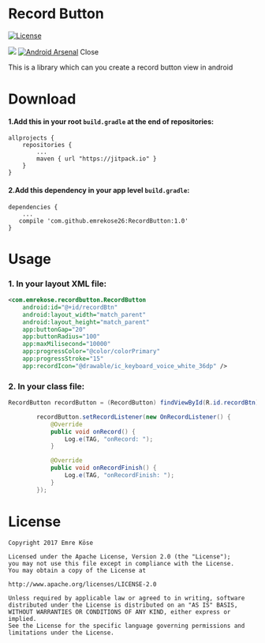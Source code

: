 # Record Button
[![License](https://img.shields.io/badge/license-Apache%202.0-blue.svg)]()

![](https://raw.githubusercontent.com/emrekose26/RecordButton/master/art/recordbutton.gif)
[![Android Arsenal](https://img.shields.io/badge/Android%20Arsenal-RecordButton-brightgreen.svg?style=flat)](https://android-arsenal.com/details/1/6351)
Close


 This is a library which can you create a record button view in android


# Download
#### 1.Add this in your root `build.gradle` at the end of repositories:
    allprojects {
        repositories {
            ...
            maven { url "https://jitpack.io" }
        }
    }
  
#### 2.Add this dependency in your app level `build.gradle`:
    dependencies {
        ...
       compile 'com.github.emrekose26:RecordButton:1.0'
    }


# Usage
### 1. In your layout XML file:
```xml
<com.emrekose.recordbutton.RecordButton
    android:id="@+id/recordBtn"
    android:layout_width="match_parent"
    android:layout_height="match_parent"
    app:buttonGap="20"
    app:buttonRadius="100"
    app:maxMilisecond="10000"
    app:progressColor="@color/colorPrimary"
    app:progressStroke="15"
    app:recordIcon="@drawable/ic_keyboard_voice_white_36dp" />
```
  
### 2. In your class file:

```java
RecordButton recordButton = (RecordButton) findViewById(R.id.recordBtn);

        recordButton.setRecordListener(new OnRecordListener() {
            @Override
            public void onRecord() {
                Log.e(TAG, "onRecord: ");
            }

            @Override
            public void onRecordFinish() {
                Log.e(TAG, "onRecordFinish: ");
            }
        });
```

# License
    Copyright 2017 Emre Köse

    Licensed under the Apache License, Version 2.0 (the "License");
    you may not use this file except in compliance with the License.
    You may obtain a copy of the License at

    http://www.apache.org/licenses/LICENSE-2.0

    Unless required by applicable law or agreed to in writing, software
    distributed under the License is distributed on an "AS IS" BASIS,
    WITHOUT WARRANTIES OR CONDITIONS OF ANY KIND, either express or implied.
    See the License for the specific language governing permissions and
    limitations under the License.